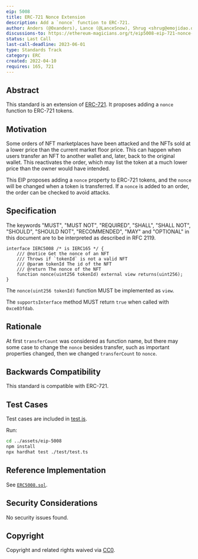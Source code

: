 ```yaml
---
eip: 5008
title: ERC-721 Nonce Extension
description: Add a `nonce` function to ERC-721.
author: Anders (@0xanders), Lance (@LanceSnow), Shrug <shrug@emojidao.org>
discussions-to: https://ethereum-magicians.org/t/eip5008-eip-721-nonce-and-metadata-update-extension/8925
status: Last Call
last-call-deadline: 2023-06-01
type: Standards Track
category: ERC
created: 2022-04-10
requires: 165, 721
---
```


## Abstract

This standard is an extension of [ERC-721](./eip-721.md). It proposes adding a `nonce` function to ERC-721 tokens.

## Motivation

Some orders of NFT marketplaces have been attacked and the NFTs sold at a lower price than the current market floor price. This can happen when users transfer an NFT to another wallet and, later, back to the original wallet. This reactivates the order, which may list the token at a much lower price than the owner would have intended.

This EIP proposes adding a `nonce` property to ERC-721 tokens, and the `nonce` will be changed when a token is transferred. If a `nonce` is added to an order, the order can be checked to avoid attacks.

## Specification

The keywords "MUST", "MUST NOT", "REQUIRED", "SHALL", "SHALL NOT", "SHOULD", "SHOULD NOT", "RECOMMENDED", "MAY" and "OPTIONAL" in this document are to be interpreted as described in RFC 2119.

```solidity
interface IERC5008 /* is IERC165 */ {
    /// @notice Get the nonce of an NFT
    /// Throws if `tokenId` is not a valid NFT
    /// @param tokenId The id of the NFT
    /// @return The nonce of the NFT
    function nonce(uint256 tokenId) external view returns(uint256);
}
```

The `nonce(uint256 tokenId)` function MUST be implemented as `view`.

The `supportsInterface` method MUST return `true` when called with `0xce03fdab`.

## Rationale

At first `transferCount` was considered as function name, but there may some case to change the `nonce` besides transfer, such as important properties changed, then we changed `transferCount` to `nonce`.

## Backwards Compatibility

This standard is compatible with ERC-721.

## Test Cases

Test cases are included in [test.js](../assets/eip-5008/test/test.ts).

Run:

```sh
cd ../assets/eip-5008
npm install
npx hardhat test ./test/test.ts
```

## Reference Implementation

See [`ERC5008.sol`](../assets/eip-5008/contracts/ERC5008.sol).

## Security Considerations

No security issues found.

## Copyright

Copyright and related rights waived via [CC0](../LICENSE.md).
